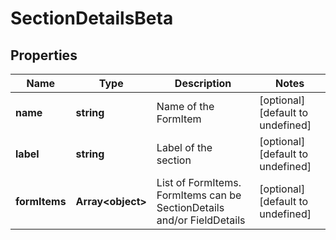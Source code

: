 # SectionDetailsBeta

## Properties

Name | Type | Description | Notes
------------ | ------------- | ------------- | -------------
**name** | **string** | Name of the FormItem | [optional] [default to undefined]
**label** | **string** | Label of the section | [optional] [default to undefined]
**formItems** | **Array&lt;object&gt;** | List of FormItems. FormItems can be SectionDetails and/or FieldDetails | [optional] [default to undefined]

